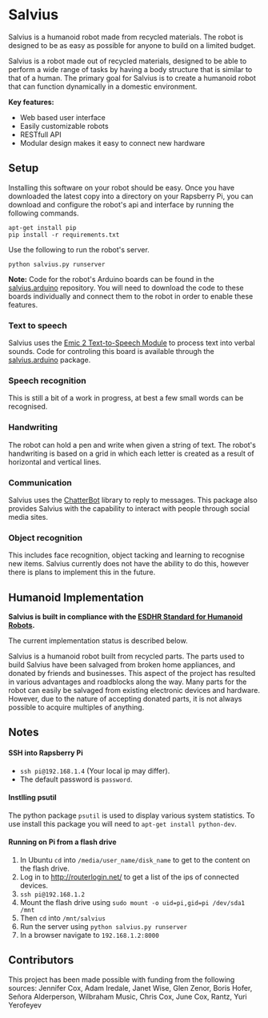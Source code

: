 # Salvius

Salvius is a humanoid robot made from recycled materials. The robot is designed
to be as easy as possible for anyone to build on a limited budget.

Salvius is a robot made out of recycled materials, designed to be able to
perform a wide range of tasks by having a body structure that is similar
to that of a human. The primary goal for Salvius is to create a humanoid
robot that can function dynamically in a domestic environment.  

**Key features:**
  - Web based user interface
  - Easily customizable robots
  - RESTfull API
  - Modular design makes it easy to connect new hardware

## Setup

Installing this software on your robot should be easy. Once you have downloaded 
the latest copy into a directory on your Rapsberry Pi, you can download and 
configure the robot's api and interface by running the following commands.

```
apt-get install pip
pip install -r requirements.txt
```

Use the following to run the robot's server.
```
python salvius.py runserver
```

**Note:** Code for the robot's Arduino boards can be found in the
[salvius.arduino](https://github.com/gunthercox/salvius.arduino) repository.
You will need to download the code to these boards individually and connect them
to the robot in order to enable these features.

### Text to speech

Salvius uses the [Emic 2 Text-to-Speech Module](https://www.sparkfun.com/products/11711)
to process text into verbal sounds. Code for controling this board is available
through the [salvius.arduino](https://github.com/gunthercox/salvius.arduino/tree/master/speech_synthesis) package.

### Speech recognition

This is still a bit of a work in progress, at best a few small words can be recognised.

### Handwriting

The robot can hold a pen and write when given a string of text.
The robot's handwriting is based on a grid in which each letter is created as a
result of horizontal and vertical lines.

### Communication

Salvius uses the [ChatterBot](https://github.com/gunthercox/ChatterBot) library
to reply to messages. This package also provides Salvius with the capability to
interact with people through social media sites.

### Object recognition

This includes face recognition, object tacking and learning to recognise new items.
Salvius currently does not have the ability to do this, however there is plans
to implement this in the future.

## Humanoid Implementation

**Salvius is built in compliance with the [ESDHR Standard for Humanoid Robots](https://docs.google.com/document/d/1kLIT6YXfhJEgOr0qnIzIyuPmO9281X-MAqK7zRCZhhQ/pub).**

The current implementation status is described below.

Salvius is a humanoid robot built from recycled parts. The parts used to build Salvius have been salvaged from broken home appliances, and donated by friends and businesses. This aspect of the project has resulted in various advantages and roadblocks along the way. Many parts for the robot can easily be salvaged from existing electronic devices and hardware. However, due to the nature of accepting donated parts, it is not always possible to acquire multiples of anything.

## Notes

#### SSH into Rapsberry Pi

- ```ssh pi@192.168.1.4``` (Your local ip may differ).
- The default password is ```password```.

#### Instlling psutil

The python package `psutil` is used to display various system statistics.
To use install this package you will need to `apt-get install python-dev`.

#### Running on Pi from a flash drive

1. In Ubuntu `cd` into `/media/user_name/disk_name` to get to the content on the flash drive.
2. Log in to http://routerlogin.net/ to get a list of the ips of connected devices.
3. `ssh pi@192.168.1.2`
4. Mount the flash drive using `sudo mount -o uid=pi,gid=pi /dev/sda1 /mnt`
5. Then `cd` into `/mnt/salvius`
6. Run the server using `python salvius.py runserver`
7. In a browser navigate to `192.168.1.2:8000`

## Contributors
This project has been made possible with funding from the following sources:
Jennifer Cox, Adam Iredale, Janet Wise, Glen Zenor, Boris Hofer, 
Señora Alderperson, Wilbraham Music, Chris Cox, June Cox, Rantz, Yuri Yerofeyev
